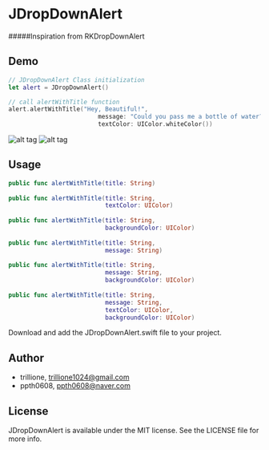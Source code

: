 # JDropDownAlert

#####Inspiration from RKDropDownAlert

## Demo

```Swift
// JDropDownAlert Class initialization
let alert = JDropDownAlert()

// call alertWithTitle function
alert.alertWithTitle("Hey, Beautiful!",
                         message: "Could you pass me a bottle of water?",
                         textColor: UIColor.whiteColor())
```

![alt tag](https://cloud.githubusercontent.com/assets/14218787/14765788/a2535a14-0a2c-11e6-8b4f-3a531432bc3a.gif) ![alt tag](https://cloud.githubusercontent.com/assets/14218787/15170961/b18f0c38-1785-11e6-90f7-69b74f02dfa2.gif)

## Usage

```Swift
public func alertWithTitle(title: String)
                            
public func alertWithTitle(title: String,
                           textColor: UIColor)
                            
public func alertWithTitle(title: String,
                           backgroundColor: UIColor)
                           
public func alertWithTitle(title: String,
                           message: String)
                            
public func alertWithTitle(title: String,
                           message: String,
                           backgroundColor: UIColor)
                            
public func alertWithTitle(title: String,
                           message: String,
                           textColor: UIColor,
                           backgroundColor: UIColor)
```
Download and add the JDropDownAlert.swift file to your project.

## Author

- trillione, trillione1024@gmail.com
- ppth0608, ppth0608@naver.com

## License

JDropDownAlert is available under the MIT license. See the LICENSE file for more info.
